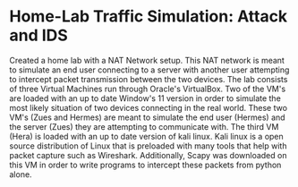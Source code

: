 # Home-Lab Traffic Simulation: Attack and IDS

Created a home lab with a NAT Network setup. This NAT network is meant to simulate an end user connecting to a server with another user attempting to intercept packet transmission between the two devices. The lab consists of three Virtual Machines run through Oracle's VirtualBox. Two of the VM's are loaded with an up to date Window's 11 version in order to simulate the most likely situation of two devices connecting in the real world. These two VM's (Zues and Hermes) are meant to simulate the end user (Hermes) and the server (Zues) they are attempting to communicate with. The third VM (Hera) is loaded with an up to date version of kali linux. Kali linux is a open source distribution of Linux that is preloaded with many tools that help with packet capture such as Wireshark. Additionally, Scapy was downloaded on this VM in order to write programs to intercept these packets from python alone.
